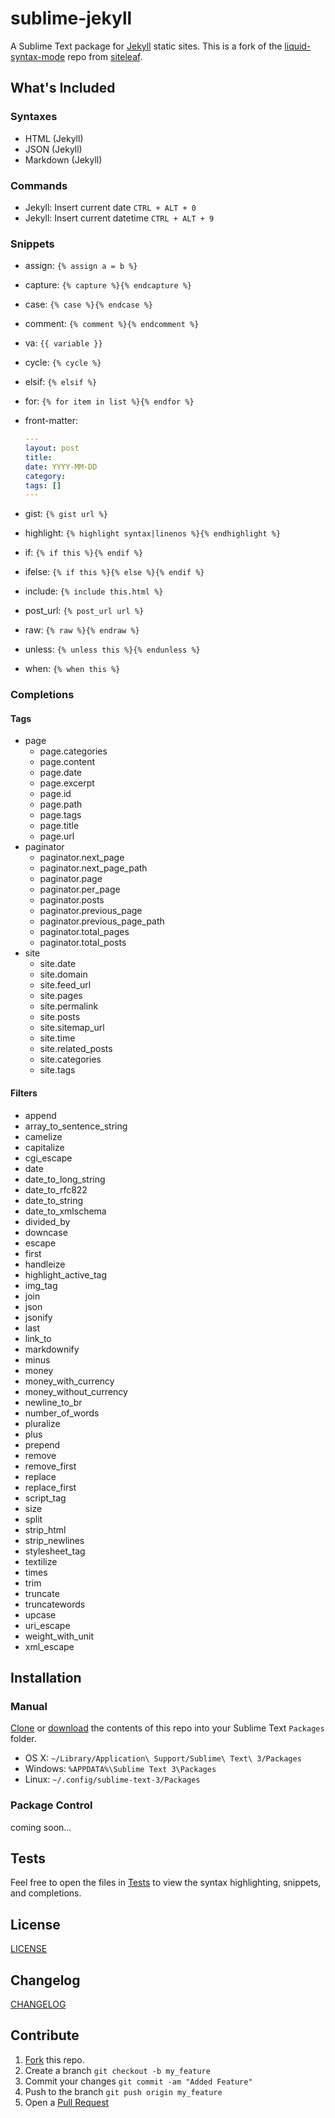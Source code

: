 # sublime-jekyll

A Sublime Text package for [Jekyll](http://jekyllrb.com/) static sites. This is a fork of the [liquid-syntax-mode](https://github.com/siteleaf/liquid-syntax-mode) repo from [siteleaf](https://github.com/siteleaf).

## What's Included
### Syntaxes
* HTML (Jekyll)
* JSON (Jekyll)
* Markdown (Jekyll)

### Commands
* Jekyll: Insert current date `CTRL + ALT + 0`
* Jekyll: Insert current datetime `CTRL + ALT + 9`

### Snippets
* assign: `{% assign a = b %}`
* capture: `{% capture %}{% endcapture %}`
* case: `{% case %}{% endcase %}`
* comment: `{% comment %}{% endcomment %}`
* va: `{{ variable }}`
* cycle: `{% cycle %}`
* elsif: `{% elsif %}`
* for: `{% for item in list %}{% endfor %}`
* front-matter:

    ```yaml
    ---
    layout: post
    title:
    date: YYYY-MM-DD
    category:
    tags: []
    ---
    ```
* gist: `{% gist url %}`
* highlight: `{% highlight syntax|linenos %}{% endhighlight %}`
* if: `{% if this %}{% endif %}`
* ifelse: `{% if this %}{% else %}{% endif %}`
* include: `{% include this.html %}`
* post_url: `{% post_url url %}`
* raw: `{% raw %}{% endraw %}`
* unless: `{% unless this %}{% endunless %}`
* when: `{% when this %}`

### Completions
#### Tags
* page
    * page.categories
    * page.content
    * page.date
    * page.excerpt
    * page.id
    * page.path
    * page.tags
    * page.title
    * page.url
* paginator
    * paginator.next_page
    * paginator.next_page_path
    * paginator.page
    * paginator.per_page
    * paginator.posts
    * paginator.previous_page
    * paginator.previous_page_path
    * paginator.total_pages
    * paginator.total_posts
* site
    * site.date
    * site.domain
    * site.feed_url
    * site.pages
    * site.permalink
    * site.posts
    * site.sitemap_url
    * site.time
    * site.related_posts
    * site.categories
    * site.tags

#### Filters
* append
* array_to_sentence_string
* camelize
* capitalize
* cgi_escape
* date
* date_to_long_string
* date_to_rfc822
* date_to_string
* date_to_xmlschema
* divided_by
* downcase
* escape
* first
* handleize
* highlight_active_tag
* img_tag
* join
* json
* jsonify
* last
* link_to
* markdownify
* minus
* money
* money_with_currency
* money_without_currency
* newline_to_br
* number_of_words
* pluralize
* plus
* prepend
* remove
* remove_first
* replace
* replace_first
* script_tag
* size
* split
* strip_html
* strip_newlines
* stylesheet_tag
* textilize
* times
* trim
* truncate
* truncatewords
* upcase
* uri_escape
* weight_with_unit
* xml_escape

## Installation
### Manual
[Clone](https://github.com/23maverick23/sublime-jekyll.git) or [download](https://github.com/23maverick23/sublime-jekyll/archive/master.zip) the contents of this repo into your Sublime Text `Packages` folder.

* OS X: `~/Library/Application\ Support/Sublime\ Text\ 3/Packages`
* Windows: `%APPDATA%\Sublime Text 3\Packages`
* Linux: `~/.config/sublime-text-3/Packages`

### Package Control
coming soon...

## Tests
Feel free to open the files in [Tests](https://github.com/23maverick23/sublime-jekyll/tree/master/Tests) to view the syntax highlighting, snippets, and completions.

## License
[LICENSE](LICENSE)

## Changelog
[CHANGELOG](CHANGELOG.md)

## Contribute
1. [Fork](https://github.com/23maverick23/sublime-jekyll/fork) this repo.
2. Create a branch `git checkout -b my_feature`
3. Commit your changes `git commit -am "Added Feature"`
4. Push to the branch `git push origin my_feature`
5. Open a [Pull Request](https://github.com/23maverick23/sublime-jekyll/pulls)

